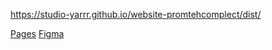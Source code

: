 https://studio-yarrr.github.io/website-promtehcomplect/dist/

[Pages](https://studio-yarrr.github.io/website-promtehcomplect/dist/)
[Figma](https://www.figma.com/file/X6bASBbgbIteiA4e9fe3jF/АО-«ПРОМТЕХКОМПЛЕКТ»-(Copy)?mode=dev)


